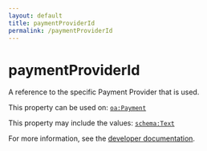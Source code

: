 ```yaml
---
layout: default
title: paymentProviderId
permalink: /paymentProviderId
---
```


# paymentProviderId
A reference to the specific Payment Provider that is used.

This property can be used on: [`oa:Payment`](https://openactive.io/Payment)

This property may include the values: [`schema:Text`](https://schema.org/Text)

For more information, see the [developer documentation](https://developer.openactive.io/data-model/types/).